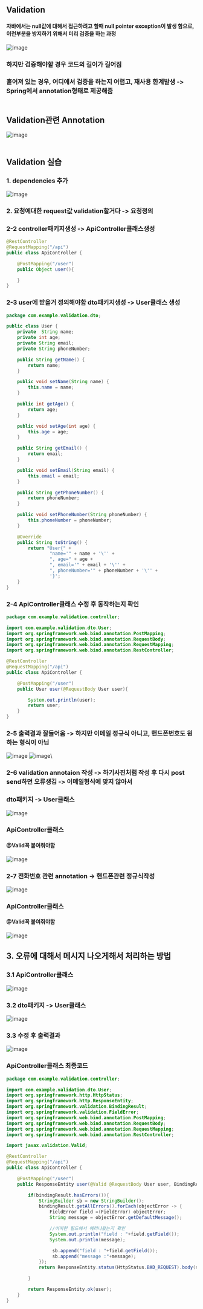 ## Validation
#### 자바에서는 null값에 대해서 접근하려고 할때 null pointer exception이 발생 함으로, 이런부분을 방지하기 위해서 미리 검증을 하는 과정
![image](https://user-images.githubusercontent.com/82345970/190300558-2a5bf001-3887-4b0c-b3b3-12e7e6f52a6e.png)

### 하지만 검증해야할 경우 코드의 길이가 길어짐
### 흩어져 있는 경우, 어디에서 검증을 하는지 어렵고, 재사용 한계발생 -> Spring에서 annotation형태로 제공해줌<br></br>

## Validation관련 Annotation
![image](https://user-images.githubusercontent.com/82345970/190300939-bb856d20-dc59-461b-9c0e-fb9f4aca3d2e.png)<br></br>

## Validation 실습
### 1. dependencies 추가
![image](https://user-images.githubusercontent.com/82345970/190302954-1c66ab6f-2f79-4e8e-a147-1cb667347ba5.png)

### 2. 요청에대한 request값 validation할거다 -> 요청정의
### 2-2 controller패키지생성 -> ApiController클래스생성
```java
@RestController
@RequestMapping("/api")
public class ApiController {

    @PostMapping("/user")
    public Object user(){

    }
}
```
### 2-3 user에 받을거 정의해야함 dto패키지생성 -> User클래스 생성
```java
package com.example.validation.dto;

public class User {
    private  String name;
    private int age;
    private String email;
    private String phoneNumber;

    public String getName() {
        return name;
    }

    public void setName(String name) {
        this.name = name;
    }

    public int getAge() {
        return age;
    }

    public void setAge(int age) {
        this.age = age;
    }

    public String getEmail() {
        return email;
    }

    public void setEmail(String email) {
        this.email = email;
    }

    public String getPhoneNumber() {
        return phoneNumber;
    }

    public void setPhoneNumber(String phoneNumber) {
        this.phoneNumber = phoneNumber;
    }

    @Override
    public String toString() {
        return "User{" +
                "name='" + name + '\'' +
                ", age=" + age +
                ", email='" + email + '\'' +
                ", phoneNumber='" + phoneNumber + '\'' +
                '}';
    }
}
```

### 2-4 ApiController클래스 수정 후 동작하는지 확인
```java
package com.example.validation.controller;

import com.example.validation.dto.User;
import org.springframework.web.bind.annotation.PostMapping;
import org.springframework.web.bind.annotation.RequestBody;
import org.springframework.web.bind.annotation.RequestMapping;
import org.springframework.web.bind.annotation.RestController;

@RestController
@RequestMapping("/api")
public class ApiController {

    @PostMapping("/user")
    public User user(@RequestBody User user){

        System.out.println(user);
        return user;
    }
}
```
### 2-5 출력결과 잘들어옴 -> 하지만 이메일 정규식 아니고, 핸드폰번호도 원하는 형식이 아님
![image](https://user-images.githubusercontent.com/82345970/190305576-e15f3cfe-8a87-4512-85f2-f14874b421dc.png)
![image](https://user-images.githubusercontent.com/82345970/190305614-bd1e30d6-88e6-467a-a367-9373224894a3.png)\

### 2-6 validation annotaion 작성 -> 하기사진처럼 작성 후 다시 post send하면 오류생김 -> 이메일형식에 맞지 않아서 
### dto패키지 -> User클래스
![image](https://user-images.githubusercontent.com/82345970/190306158-ef1d9509-a776-45b6-982e-43f0f0bd6962.png)

### ApiController클래스
#### @Valid꼭 붙여줘야함
![image](https://user-images.githubusercontent.com/82345970/190307155-5f173db4-84e8-4dc8-9486-b0f53c506f76.png)


### 2-7 전화번호 관련 annotation -> 핸드폰관련 정규식작성
![image](https://user-images.githubusercontent.com/82345970/190306822-82db01ee-c4e7-4a50-bf0b-9f07be84c245.png)

### ApiController클래스
#### @Valid꼭 붙여줘야함
![image](https://user-images.githubusercontent.com/82345970/190307143-b9474e43-9bf9-42ce-8818-2ef1375940ef.png)

## 3. 오류에 대해서 메시지 나오게해서 처리하는 방법
### 3.1 ApiController클래스
![image](https://user-images.githubusercontent.com/82345970/190308167-9a387a4c-c192-41d9-9bea-1def9f1e07ea.png)

### 3.2 dto패키지 -> User클래스
![image](https://user-images.githubusercontent.com/82345970/190308209-882ab00b-4e87-46bd-8fb3-e491569c7372.png)

### 3.3 수정 후 출력결과
![image](https://user-images.githubusercontent.com/82345970/190308255-1ae6fc5b-b663-4f50-9538-5362407615b5.png)

### ApiController클래스 최종코드
```java
package com.example.validation.controller;

import com.example.validation.dto.User;
import org.springframework.http.HttpStatus;
import org.springframework.http.ResponseEntity;
import org.springframework.validation.BindingResult;
import org.springframework.validation.FieldError;
import org.springframework.web.bind.annotation.PostMapping;
import org.springframework.web.bind.annotation.RequestBody;
import org.springframework.web.bind.annotation.RequestMapping;
import org.springframework.web.bind.annotation.RestController;

import javax.validation.Valid;

@RestController
@RequestMapping("/api")
public class ApiController {

    @PostMapping("/user")
    public ResponseEntity user(@Valid @RequestBody User user, BindingResult bindingResult){

        if(bindingResult.hasErrors()){
            StringBuilder sb = new StringBuilder();
            bindingResult.getAllErrors().forEach(objectError -> {
                FieldError field =(FieldError) objectError;
                String message = objectError.getDefaultMessage();

                //어떠한 필드에서 에러나왔는지 확인
                System.out.println("field : "+field.getField());
                System.out.println(message);

                 sb.append("field : "+field.getField());
                 sb.append("message :"+message);
            });
            return ResponseEntity.status(HttpStatus.BAD_REQUEST).body(sb.toString());

        }

        return ResponseEntity.ok(user);
    }
}
```










